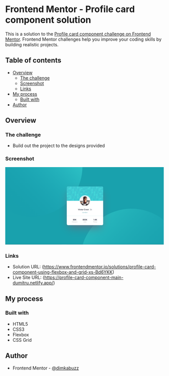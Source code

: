 # Frontend Mentor - Profile card component solution

This is a solution to the [Profile card component challenge on Frontend Mentor](https://www.frontendmentor.io/challenges/profile-card-component-cfArpWshJ). Frontend Mentor challenges help you improve your coding skills by building realistic projects.

## Table of contents

- [Overview](#overview)
  - [The challenge](#the-challenge)
  - [Screenshot](#screenshot)
  - [Links](#links)
- [My process](#my-process)
  - [Built with](#built-with)
- [Author](#author)

## Overview

### The challenge

- Build out the project to the designs provided

### Screenshot

![](./screenshot.png)

### Links

- Solution URL: (https://www.frontendmentor.io/solutions/profile-card-component-using-flexbox-and-grid-xs-Bd6YKK)
- Live Site URL: (https://profile-card-component-main-dumitru.netlify.app/)

## My process

### Built with

- HTML5
- CSS3
- Flexbox
- CSS Grid

## Author

- Frontend Mentor - [@dimkabuzz](https://www.frontendmentor.io/profile/dimkabuzz)
